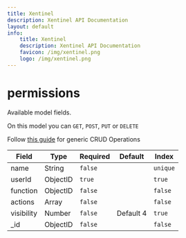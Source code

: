 ```yaml
---
title: Xentinel
description: Xentinel API Documentation
layout: default
info:
    title: Xentinel
    description: Xentinel API Documentation
    favicon: /img/xentinel.png
    logo: /img/xentinel.png
---
```

# permissions

Available model fields.

On this model you can `GET`, `POST`, `PUT` or `DELETE`

Follow [this guide](/xentinel/crud) for generic CRUD Operations

|Field|Type|Required|Default|Index|
|---|---|---|---|---|
|name|String|`false`||`unique`|
|userId|ObjectID|`true`||`true`|
|function|ObjectID|`false`||`false`|
|actions|Array|`false`||`false`|
|visibility|Number|`false`|Default 4|`true`|
|_id|ObjectID|`false`||`false`|
